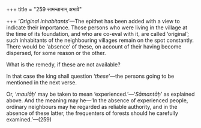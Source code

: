 +++
title = "259 सामन्तानाम् अभावे"

+++
‘*Original inhabitants*’—The epithet has been added with a view to
indicate their importance. Those persons who were living in the village
at the time of its foundation, and who are co-eval with it, are called
‘original’; such inhabitants of the neighbouring villages remain on the
spot constantly. There would be ‘absence’ of these, on account of their
having become dispersed, for some reason or the other.

What is the remedy, if these are not available?

In that case the king shall question ‘*these*’—the persons going to be
mentioned in the next verse.

Or, ‘*maulāḥ*’ may be taken to mean ‘experienced.’—‘*Sāmantāḥ*’ as
explained above. And the meaning may he—‘In the absence of experienced
people, ordinary neighbours may he regarded as reliable authority, and
in the absence of these latter, the frequenters of forests should he
carefully examined.’—(259)


